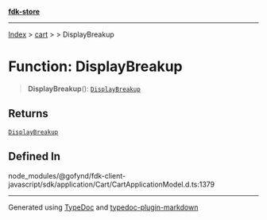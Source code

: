 [**fdk-store**](../../../README.md)
***

[Index](../../../API.md) > [cart](../../README.md) > [<internal>](../README.md) > DisplayBreakup

# Function: DisplayBreakup

> **DisplayBreakup**(): [`DisplayBreakup`](../type-aliases/type-alias.DisplayBreakup.md)

## Returns

[`DisplayBreakup`](../type-aliases/type-alias.DisplayBreakup.md)

## Defined In

node\_modules/@gofynd/fdk-client-javascript/sdk/application/Cart/CartApplicationModel.d.ts:1379

***
Generated using [TypeDoc](https://typedoc.org/) and [typedoc-plugin-markdown](https://www.npmjs.com/package/typedoc-plugin-markdown)
